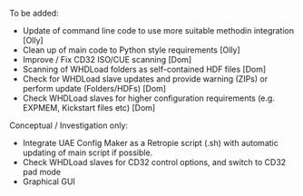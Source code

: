 To be added:

- Update of command line code to use more suitable methodin integration [Olly]
- Clean up of main code to Python style requirements [Olly]
- Improve / Fix CD32 ISO/CUE scanning [Dom]
- Scanning of WHDLoad folders as self-contained HDF files [Dom]
- Check for WHDLoad slave updates and provide warning (ZIPs) or perform update (Folders/HDFs) [Dom]
- Check WHDLoad slaves for higher configuration requirements (e.g. EXPMEM, Kickstart files etc) [Dom]



Conceptual / Investigation only:
- Integrate UAE Config Maker as a Retropie script (.sh) with automatic updating of main script if possible.
- Check WHDLoad slaves for CD32 control options, and switch to CD32 pad mode 
- Graphical GUI 
